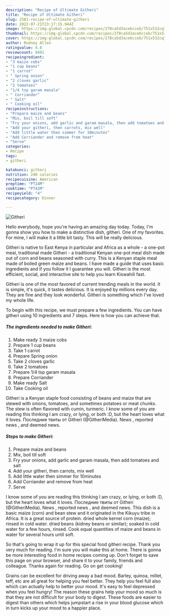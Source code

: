 ```yaml
---
description: "Recipe of Ultimate Githeri"
title: "Recipe of Ultimate Githeri"
slug: 2581-recipe-of-ultimate-githeri
date: 2022-07-21T23:17:15.944Z
image: https://img-global.cpcdn.com/recipes/278ca5d3ace6cceb/751x532cq70/githeri-recipe-main-photo.jpg
thumbnail: https://img-global.cpcdn.com/recipes/278ca5d3ace6cceb/751x532cq70/githeri-recipe-main-photo.jpg
cover: https://img-global.cpcdn.com/recipes/278ca5d3ace6cceb/751x532cq70/githeri-recipe-main-photo.jpg
author: Rodney Allen
ratingvalue: 4.8
reviewcount: 9491
recipeingredient:
- "3 maize cobs"
- "1 cup beans"
- "1 carrot"
- " Spring onion"
- "2 cloves garlic"
- "2 tomatoes"
- "1/4 tsp garam masala"
- " Corriander"
- " Salt"
- " Cooking oil"
recipeinstructions:
- "Prepare maize and beans"
- "Mix, boil till soft"
- "Fry your onions, add garlic and garam masala, then add tomatoes and salt"
- "Add your githeri, then carrots, mix well"
- "Add little water then simmer for 10minutes"
- "Add Corriander and remove from heat"
- "Serve"
categories:
- Recipe
tags:
- githeri

katakunci: githeri 
nutrition: 240 calories
recipecuisine: American
preptime: "PT14M"
cooktime: "PT42M"
recipeyield: "4"
recipecategory: Dinner

---
```



![Githeri](https://img-global.cpcdn.com/recipes/278ca5d3ace6cceb/751x532cq70/githeri-recipe-main-photo.jpg)

Hello everybody, hope you're having an amazing day today. Today, I'm gonna show you how to make a distinctive dish, githeri. One of my favorites. For mine, I will make it a little bit tasty. This will be really delicious.

Githeri is native to East Kenya in particular and Africa as a whole - a one-pot meal, traditional made Githeri - a traditional Kenyan one-pot meal dish made out of corn and beans seasoned with curry. This is a Kenyan staple meal made of boiled green maize and beans. I have made a guide that uses basic ingredients and if you follow it I guarantee you will. Githeri is the most efficient, social, and interactive site to help you learn Kiswahili fast.

Githeri is one of the most favored of current trending meals in the world. It is simple, it's quick, it tastes delicious. It is enjoyed by millions every day. They are fine and they look wonderful. Githeri is something which I've loved my whole life.


To begin with this recipe, we must prepare a few ingredients. You can have githeri using 10 ingredients and 7 steps. Here is how you can achieve that.

<!--inarticleads1-->

##### The ingredients needed to make Githeri:

1. Make ready 3 maize cobs
1. Prepare 1 cup beans
1. Take 1 carrot
1. Prepare  Spring onion
1. Take 2 cloves garlic
1. Take 2 tomatoes
1. Prepare 1/4 tsp garam masala
1. Prepare  Corriander
1. Make ready  Salt
1. Take  Cooking oil


Githeri is a Kenyan staple food consisting of beans and maize that are stewed with onions, tomatoes, and sometimes potatoes or meat chunks. The stew is often flavored with cumin, turmeric. I know some of you are reading this thinking I am crazy, or lying, or both :D, but the heart loves what it loves. Последние твиты от Githeri (@GitheriMedia). News , reported news , and deemed news. 

<!--inarticleads2-->

##### Steps to make Githeri:

1. Prepare maize and beans
1. Mix, boil till soft
1. Fry your onions, add garlic and garam masala, then add tomatoes and salt
1. Add your githeri, then carrots, mix well
1. Add little water then simmer for 10minutes
1. Add Corriander and remove from heat
1. Serve


I know some of you are reading this thinking I am crazy, or lying, or both :D, but the heart loves what it loves. Последние твиты от Githeri (@GitheriMedia). News , reported news , and deemed news. This dish is a basic maize (corn) and bean stew and it originated in the Kikuyu tribe in Africa. It is a great source of protein. dried whole kernel corn (maize); rinsed in cold water. dried beans (kidney beans or similar); soaked in cold water for a few hours, rinsed. Cook equal quantities of maize and beans in water for several hours until soft. 

So that's going to wrap it up for this special food githeri recipe. Thank you very much for reading. I'm sure you will make this at home. There is gonna be more interesting food in home recipes coming up. Don't forget to save this page on your browser, and share it to your family, friends and colleague. Thanks again for reading. Go on get cooking!

Grains can be excellent for driving away a bad mood. Barley, quinoa, millet, teff, etc are all great for helping you feel better. They help you feel full also which can actually help to better your mood. It's easy to feel depressed when you feel hungry! The reason these grains help your mood so much is that they are not difficult for your body to digest. These foods are easier to digest than others which helps jumpstart a rise in your blood glucose which in turn kicks up your mood to a happier place.
